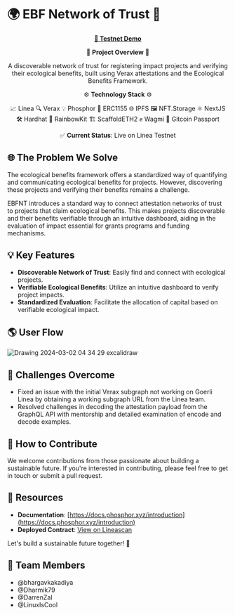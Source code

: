 # 🌍 EBF Network of Trust 🌱

<p align="center">
  <a href="https://ethden24-ebf.vercel.app/"><strong>🚀 Testnet Demo</strong></a>
</p>

<div align="center">

🧪 **Project Overview** 🧪

A discoverable network of trust for registering impact projects and verifying their ecological benefits, built using Verax attestations and the Ecological Benefits Framework.

⚙️ **Technology Stack** ⚙️

📈 Linea 🔍 Verax 💡 Phosphor 🧩 ERC1155 🌐 IPFS 🖼️ NFT.Storage ⚛️ NextJS 🛠️ Hardhat 🌈 RainbowKit 🏗️ ScaffoldETH2 ✊ Wagmi 🛂 Gitcoin Passport

✅ **Current Status**: Live on Linea Testnet

</div>

## 🌐 The Problem We Solve

The ecological benefits framework offers a standardized way of quantifying and communicating ecological benefits for projects. However, discovering these projects and verifying their benefits remains a challenge.

EBFNT introduces a standard way to connect attestation networks of trust to projects that claim ecological benefits. This makes projects discoverable and their benefits verifiable through an intuitive dashboard, aiding in the evaluation of impact essential for grants programs and funding mechanisms.

## 💡 Key Features

- **Discoverable Network of Trust**: Easily find and connect with ecological projects.
- **Verifiable Ecological Benefits**: Utilize an intuitive dashboard to verify project impacts.
- **Standardized Evaluation**: Facilitate the allocation of capital based on verifiable ecological impact.

## 🌎 User Flow
![Drawing 2024-03-02 04 34 29 excalidraw](https://github.com/bhargavkakadiya/eth-denver-ebf/assets/31582215/98f9b1d9-6554-41b4-b46c-519d1ad6fd9d)


## 🚧 Challenges Overcome

- Fixed an issue with the initial Verax subgraph not working on Goerli Linea by obtaining a working subgraph URL from the Linea team.
- Resolved challenges in decoding the attestation payload from the GraphQL API with mentorship and detailed examination of encode and decode examples.

## 🤝 How to Contribute

We welcome contributions from those passionate about building a sustainable future. If you're interested in contributing, please feel free to get in touch or submit a pull request.

## 🔗 Resources

- **Documentation**: [https://docs.phosphor.xyz/introduction](https://docs.phosphor.xyz/introduction)
- **Deployed Contract**: [View on Lineascan](https://goerli.lineascan.build/address/0xaCC29f908Dd44C9df734c8a8125DbDcc1b375CA1#code)

Let's build a sustainable future together! 🌟

## 🐾 Team Members

- @bhargavkakadiya
- @Dharmik79
- @DarrenZal
- @LinuxIsCool
